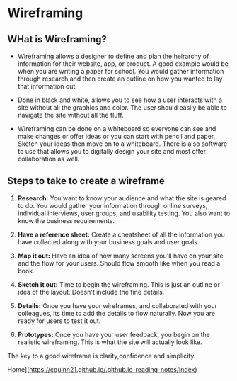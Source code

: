 # Wireframing

## WHat is Wireframing?

* Wireframing allows a designer to define and plan the heirarchy of information for their website, app, or product. A good example would be when you are writing a paper for school. You would gather information through research and then create an outline on how you wanted to lay that information out.

* Done in black and white, allows you to see how a user interacts with a site without all the graphics and color. The user should easily be able to navigate the site without all the fluff.

* Wireframing can be done on a whiteboard so everyone can see and make changes or offer ideas or you can start with pencil and paper. Sketch your ideas then move on to a whiteboard. There is also software to use that allows you to digitally design your site and most offer collaboration as well.

## Steps to take to create a wireframe

1. **Research:** You want to know your audience and what the site is geared to do. You would gather your information through online surveys, individual interviews, user groups, and usability testing. You also want to know the business requirements.

2. **Have a reference sheet:** Create a cheatsheet of all the information you have collected along with your business goals and user goals.

3. **Map it out:** Have an idea of how many screens you'll have on your site and the flow for your users. Should flow smooth like when you read a book.

4. **Sketch it out:** Time to begin the wireframing. This is just an outline or idea of the layout. Doesn't include the fine details.

5. **Details:** Once you have your wireframes, and collaborated with your colleagues, its time to add the details to flow naturally. Now you are ready for users to test it out.

6. **Prototypes:** Once you have your user feedback, you begin on the realistic wireframing. This is what the site will actually look like.

The key to a good wireframe is clarity,confidence and simplicity.

Home](https://cquinn21.github.io/.github.io-reading-notes/index)
